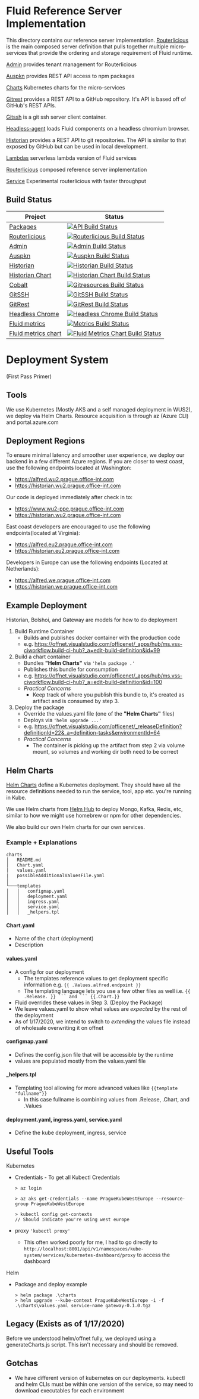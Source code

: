 # Fluid Reference Server Implementation

This directory contains our reference server implementation. [Routerlicious](./routerlicious) is the main composed server definition that pulls together multiple micro-services that provide the ordering and storage requirement of Fluid runtime.

[Admin](./admin) provides tenant management for Routerlicious

[Auspkn](./auspkn) provides REST API access to npm packages

[Charts](./charts) Kubernetes charts for the micro-services

[Gitrest](./gitrest) provides a REST API to a GitHub repository. It's API is based off of GitHub's REST APIs.

[Gitssh](./gitssh) is a git ssh server client container.

[Headless-agent](./headless-agent) loads Fluid components on a headless chromium browser.

[Historian](./historian) provides a REST API to git repositories. The API is similar to that exposed by GitHub but can be used in local development.

[Lambdas](./lambdas) serverless lambda version of Fluid services

[Routerlicious](./routerlicious) composed reference server implementation

[Service](./service) Experimental routerlicious with faster throughput

## Build Status

|Project|Status|
|-------|------|
|[Packages](./packages)|[![API Build Status](https://offnet.visualstudio.com/_apis/public/build/definitions/0a22f611-6a4a-4416-a1bb-53ed7284aa21/10/badge)](https://offnet.visualstudio.com/officenet/_build/index?definitionId=10)|
|[Routerlicious](./server/routerlicious)|[![Routerlicious Build Status](https://offnet.visualstudio.com/_apis/public/build/definitions/0a22f611-6a4a-4416-a1bb-53ed7284aa21/3/badge)](https://offnet.visualstudio.com/officenet/_build/index?definitionId=3)|
|[Admin](./server/admin)|[![Admin Build Status](https://offnet.visualstudio.com/_apis/public/build/definitions/0a22f611-6a4a-4416-a1bb-53ed7284aa21/17/badge)](https://offnet.visualstudio.com/officenet/_build/index?definitionId=17)|
|[Auspkn](./server/auspkn)|[![Auspkn Build Status](https://offnet.visualstudio.com/officenet/_apis/build/status/server/server%20-%20auspkn?branchName=master)](https://offnet.visualstudio.com/officenet/_build/index?definitionId=25)
|[Historian](./server/historian)|[![Historian Build Status](https://offnet.visualstudio.com/_apis/public/build/definitions/0a22f611-6a4a-4416-a1bb-53ed7284aa21/7/badge)](https://offnet.visualstudio.com/officenet/_build/index?definitionId=7)|
|[Historian Chart](./server/charts/historian)|[![Historian Chart Build Status](https://offnet.visualstudio.com/_apis/public/build/definitions/0a22f611-6a4a-4416-a1bb-53ed7284aa21/13/badge)](https://offnet.visualstudio.com/officenet/_build/index?definitionId=13)|
|[Cobalt](https://offnet.visualstudio.com/officenet/_git/cobalt-netcore)|[![Gitresources Build Status](https://offnet.visualstudio.com/_apis/public/build/definitions/0a22f611-6a4a-4416-a1bb-53ed7284aa21/12/badge)](https://offnet.visualstudio.com/officenet/_build/index?definitionId=12)|
|[GitSSH](./server/gitssh)|[![GitSSH Build Status](https://offnet.visualstudio.com/_apis/public/build/definitions/0a22f611-6a4a-4416-a1bb-53ed7284aa21/5/badge)](https://offnet.visualstudio.com/officenet/_build/index?definitionId=5)|
|[GitRest](./server/gitrest)|[![GitRest Build Status](https://offnet.visualstudio.com/_apis/public/build/definitions/0a22f611-6a4a-4416-a1bb-53ed7284aa21/8/badge)](https://offnet.visualstudio.com/officenet/_build/index?definitionId=8)|
|[Headless Chrome](./tools/headless-chrome)|[![Headless Chrome Build Status](https://offnet.visualstudio.com/_apis/public/build/definitions/0a22f611-6a4a-4416-a1bb-53ed7284aa21/19/badge)](https://offnet.visualstudio.com/officenet/_build/index?definitionId=19)|
|[Fluid metrics](./tools/fluid-metrics)|[![Metrics Build Status](https://offnet.visualstudio.com/_apis/public/build/definitions/0a22f611-6a4a-4416-a1bb-53ed7284aa21/20/badge)](https://offnet.visualstudio.com/officenet/_build/index?definitionId=20)|
|[Fluid metrics chart](./server/charts/fluid-metrics)|[![Fluid Metrics Chart Build Status](https://offnet.visualstudio.com/_apis/public/build/definitions/0a22f611-6a4a-4416-a1bb-53ed7284aa21/21/badge)](https://offnet.visualstudio.com/officenet/_build/index?definitionId=21)|

# Deployment System

(First Pass Primer)

## Tools

We use Kubernetes (Mostly AKS and a self managed deployment in WUS2), we deploy via Helm Charts. Resource acquisition is through az (Azure CLI) and portal.azure.com

## Deployment Regions

To ensure minimal latency and smoother user experience, we deploy our backend in a few different Azure regions. If you are closer to west coast, use the following endpoints located at Washington:

* <https://alfred.wu2.prague.office-int.com>
* <https://historian.wu2.prague.office-int.com>

Our code is deployed immediately after check in to:

* <https://www.wu2-ppe.prague.office-int.com>
* <https://historian.wu2.prague.office-int.com>

East coast developers are encouraged to use the following endpoints(located at Virginia):

* <https://alfred.eu2.prague.office-int.com>
* <https://historian.eu2.prague.office-int.com>

Developers in Europe can use the following endpoints (Located at Netherlands):

* <https://alfred.we.prague.office-int.com>
* <https://historian.we.prague.office-int.com>

## Example Deployment

Historian, Bolshoi, and Gateway are models for how to do deployment

1. Build Runtime Container
    * Builds and publishes docker container with the production code
    * e.g. <https://offnet.visualstudio.com/officenet/_apps/hub/ms.vss-ciworkflow.build-ci-hub?_a=edit-build-definition&id=99>
2. Build a chart container
    * Bundles **"Helm Charts"** via `'helm package .'`
    * Publishes this bundle for consumption
    * e.g. <https://offnet.visualstudio.com/officenet/_apps/hub/ms.vss-ciworkflow.build-ci-hub?_a=edit-build-definition&id=100>
    * *Practical Concerns*
      * Keep track of where you publish this bundle to, it's created as artifact and is consumed by step 3.
3. Deploy the package
    * Override the values.yaml file (one of the **"Helm Charts"** files)
    * Deploys via `'helm upgrade ...'`
    * e.g. <https://offnet.visualstudio.com/officenet/_releaseDefinition?definitionId=22&_a=definition-tasks&environmentId=64>
    * *Practical Concerns*
      * The container is picking up the artifact from step 2 via volume mount, so volumes and working dir both need to be correct

## Helm Charts

[Helm Charts](https://github.com/helm/charts) define a Kubernetes deployment. They should have all the resource definitions needed to run the service, tool, app etc. you're running in Kube.

We use Helm charts from [Helm Hub](https://hub.helm.sh/) to deploy Mongo, Kafka, Redis, etc, similar to how we might use homebrew or npm for other dependencies.

We also build our own Helm charts for our own services.

### Example + Explanations

```
charts
│   README.md
│   Chart.yaml
|   values.yaml
|   possibleAdditionalValuesFile.yaml
│
└───templates
│   │   configmap.yaml
│   │   deployment.yaml
│   │   ingress.yaml
│   │   service.yaml
│   │   _helpers.tpl
```

#### Chart.yaml

* Name of the chart (deployment)
* Description

#### values.yaml

* A config for our deployment
  * The templates reference values to get deployment specific information e.g. `{{ .Values.alfred.endpoint }}`
  * The templating language lets you use a few other files as well i.e. `{{ .Release. }} ``` and ``` {{.Chart.}}`
* Fluid overrides these values in Step 3. (Deploy the Package)
* We leave values.yaml to show what values are *expected* by the rest of the deployment
* As of 1/17/2020, we intend to switch to *extending* the values file instead of wholesale overwriting it on offnet

#### configmap.yaml

* Defines the config.json file that will be accessible by the runtime
* values are populated mostly from the values.yaml file

#### _helpers.tpl

* Templating tool allowing for more advanced values like `{{template "fullname"}}`
  * In this case fullname is combining values from .Release, .Chart, and .Values

#### deployment.yaml, ingress.yaml, service.yaml

* Define the kube deployment, ingress, service

## Useful Tools

Kubernetes

* Credentials - To get all Kubectl Credentials

  ```
  > az login

  > az aks get-credentials --name PragueKubeWestEurope --resource-group PragueKubeWestEurope

  > kubectl config get-contexts
  // Should indicate you're using west europe
  ```

* proxy `'kubectl proxy'`
  * This often worked poorly for me, I had to go directly to `http://localhost:8001/api/v1/namespaces/kube-system/services/kubernetes-dashboard/proxy` to access the dashboard

Helm

* Package and deploy example

  ```
  > helm package .\charts
  > helm upgrade --kube-context PragueKubeWestEurope -i -f .\charts\values.yaml service-name gateway-0.1.0.tgz
  ```

## Legacy (Exists as of 1/17/2020)

Before we understood helm/offnet fully, we deployed using a generateCharts.js script. This isn't necessary and should be removed.

## Gotchas

* We have different version of kubernetes on our deployments. kubectl and helm CLIs must be within one version of the service, so may need to download executables for each environment